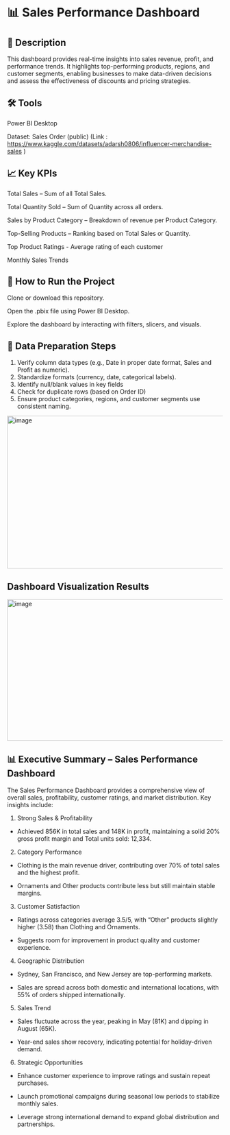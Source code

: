 # 📊 Sales Performance Dashboard
## 📝 Description

This dashboard provides real-time insights into sales revenue, profit, and performance trends. It highlights top-performing products, regions, and customer segments, enabling businesses to make data-driven decisions and assess the effectiveness of discounts and pricing strategies.

## 🛠 Tools

Power BI Desktop

Dataset: Sales Order (public) (Link : https://www.kaggle.com/datasets/adarsh0806/influencer-merchandise-sales )

## 📈 Key KPIs

Total Sales – Sum of all Total Sales.

Total Quantity Sold – Sum of Quantity across all orders.

Sales by Product Category – Breakdown of revenue per Product Category.

Top-Selling Products – Ranking based on Total Sales or Quantity.

Top Product Ratings - Average rating of each customer

Monthly Sales Trends

## 🚀 How to Run the Project

Clone or download this repository.

Open the .pbix file using Power BI Desktop.

Explore the dashboard by interacting with filters, slicers, and visuals.

## 🧹 Data Preparation Steps
1. Verify column data types (e.g., Date in proper date format, Sales and Profit as numeric).
2. Standardize formats (currency, date, categorical labels).
3. Identify null/blank values in key fields
4. Check for duplicate rows (based on Order ID)
5. Ensure product categories, regions, and customer segments use consistent naming.
<img width="623" height="356" alt="image" src="https://github.com/user-attachments/assets/c9f1df16-dd0a-4432-bbe6-21365418e54f" />

## Dashboard Visualization Results
<img width="663" height="330" alt="image" src="https://github.com/user-attachments/assets/66131e0d-94cf-4e19-a443-08b27f15a8ff" />

## 📊 Executive Summary – Sales Performance Dashboard

The Sales Performance Dashboard provides a comprehensive view of overall sales, profitability, customer ratings, and market distribution. Key insights include:

1. Strong Sales & Profitability

- Achieved 856K in total sales and 148K in profit, maintaining a solid 20% gross profit margin and Total units sold: 12,334.

2. Category Performance

- Clothing is the main revenue driver, contributing over 70% of total sales and the highest profit.

- Ornaments and Other products contribute less but still maintain stable margins.

3. Customer Satisfaction

- Ratings across categories average 3.5/5, with “Other” products slightly higher (3.58) than Clothing and Ornaments.

- Suggests room for improvement in product quality and customer experience.

4. Geographic Distribution

- Sydney, San Francisco, and New Jersey are top-performing markets.

- Sales are spread across both domestic and international locations, with 55% of orders shipped internationally.

5. Sales Trend

- Sales fluctuate across the year, peaking in May (81K) and dipping in August (65K).

- Year-end sales show recovery, indicating potential for holiday-driven demand.

6. Strategic Opportunities

- Enhance customer experience to improve ratings and sustain repeat purchases.

- Launch promotional campaigns during seasonal low periods to stabilize monthly sales.

- Leverage strong international demand to expand global distribution and partnerships.
